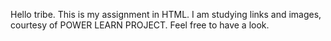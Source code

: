 Hello tribe. This is my assignment in HTML. I am studying links and images, courtesy of POWER LEARN PROJECT. 
Feel free to have a look.
